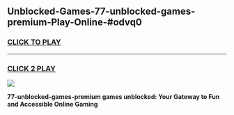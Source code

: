 
## Unblocked-Games-77-unblocked-games-premium-Play-Online-#odvq0
<h3>
<a href="https://premium.freeplayer.one?title=77-unblocked-games-premium&ref=27F">CLICK TO PLAY</a></h3>
<hr>

<h3>
<a href="https://premium.freeplayer.one?title=77-unblocked-games-premium&ref=27F">CLICK 2 PLAY</a>
  
</h3>

<a href="https://premium.freeplayer.one?title=77-unblocked-games-premium&ref=27F"><img src="https://clearcache.store/games.png"></a>


**77-unblocked-games-premium games unblocked: Your Gateway to Fun and Accessible Online Gaming**

